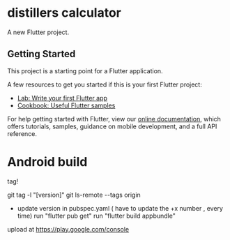 # distillers calculator

A new Flutter project.

## Getting Started

This project is a starting point for a Flutter application.

A few resources to get you started if this is your first Flutter project:

- [Lab: Write your first Flutter app](https://flutter.dev/docs/get-started/codelab)
- [Cookbook: Useful Flutter samples](https://flutter.dev/docs/cookbook)

For help getting started with Flutter, view our
[online documentation](https://flutter.dev/docs), which offers tutorials,
samples, guidance on mobile development, and a full API reference.

# Android build

tag!

git tag -l "[version]"
git ls-remote --tags origin

- update version in pubspec.yaml ( have to update the +x number , every time)
run "flutter pub get" 
run "flutter build appbundle"

upload at https://play.google.com/console
